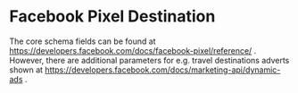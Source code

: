 # Facebook Pixel Destination

The core schema fields can be found at
https://developers.facebook.com/docs/facebook-pixel/reference/ . However, there
are additional parameters for e.g. travel destinations adverts shown at
https://developers.facebook.com/docs/marketing-api/dynamic-ads .
